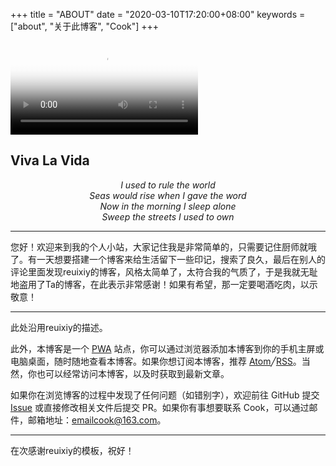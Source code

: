 +++
title = "ABOUT"
date = "2020-03-10T17:20:00+08:00"
keywords = ["about", "关于此博客", "Cook"]
+++

<video src="QmZgXJwFNRAyUEuU36jReXtyjESeTWEGZpcJGuWSnbRTf1" poster="../images/viva-la-vida.jpg"></video>

<h2 class="viva-la-vida">Viva La Vida</h2>

<p style="text-align:center"><i>I used to rule the world<br>
Seas would rise when I gave the word<br>
Now in the morning I sleep alone<br>
Sweep the streets I used to own</i></p>

---

您好！欢迎来到我的个人小站，大家记住我是非常简单的，只需要记住厨师就哦了。有一天想要搭建一个博客来给生活留下一些印记，搜索了良久，最后在别人的评论里面发现reuixiy的博客，风格太简单了，太符合我的气质了，于是我就无耻地盗用了Ta的博客，在此表示非常感谢！如果有希望，那一定要喝酒吃肉，以示敬意！




---
此处沿用reuixiy的描述。

此外，本博客是一个 [PWA](https://developers.google.com/web/progressive-web-apps/) 站点，你可以通过浏览器添加本博客到你的手机主屏或电脑桌面，随时随地查看本博客。如果你想订阅本博客，推荐 <a href="/atom.xml" target="_blank" rel="noopener">Atom</a>╱<a href="/rss.xml" target="_blank" rel="noopener">RSS</a>。当然，你也可以经常访问本博客，以及时获取到最新文章。

如果你在浏览博客的过程中发现了任何问题（如错别字），欢迎前往 GitHub 提交 [Issue](https://github.com/suncook/suncook/issues) 或直接修改相关文件后提交 PR。如果你有事想要联系 Cook，可以通过邮件，邮箱地址：[emailcook@163.com](mailto:emailcook@163.com)。

---

在次感谢reuixiy的模板，祝好！



